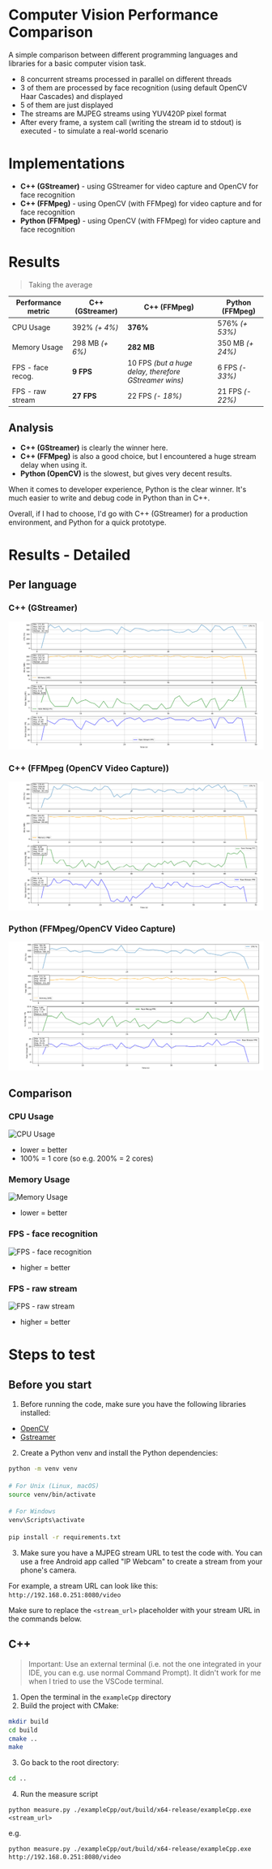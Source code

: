 # Computer Vision Performance Comparison

A simple comparison between different programming languages and libraries for a basic computer vision task.

- 8 concurrent streams processed in parallel on different threads
- 3 of them are processed by face recognition (using default OpenCV Haar Cascades) and displayed
- 5 of them are just displayed
- The streams are MJPEG streams using YUV420P pixel format
- After every frame, a system call (writing the stream id to stdout) is executed - to simulate a real-world scenario

# Implementations

- **C++ (GStreamer)** - using GStreamer for video capture and OpenCV for face recognition
- **C++ (FFMpeg)** - using OpenCV (with FFMpeg) for video capture and for face recognition
- **Python (FFMpeg)** - using OpenCV (with FFMpeg) for video capture and face recognition

# Results

> Taking the average

| Performance metric | C++ (GStreamer) | C++ (FFMpeg)                                          | Python (FFMpeg)  |
| ------------------ | --------------- | ----------------------------------------------------- | ---------------- |
| CPU Usage          | 392% _(+ 4%)_   | **376%**                                              | 576% _(+ 53%)_   |
| Memory Usage       | 298 MB _(+ 6%)_ | **282 MB**                                            | 350 MB _(+ 24%)_ |
| FPS - face recog.  | **9 FPS**       | 10 FPS _(but a huge delay, therefore GStreamer wins)_ | 6 FPS _(- 33%)_  |
| FPS - raw stream   | **27 FPS**      | 22 FPS _(- 18%)_                                      | 21 FPS _(- 22%)_ |

## Analysis

- **C++ (GStreamer)** is clearly the winner here.
- **C++ (FFMpeg)** is also a good choice, but I encountered a huge stream delay when using it.
- **Python (OpenCV)** is the slowest, but gives very decent results.

When it comes to developer experience, Python is the clear winner. It's much easier to write and debug code in Python than in C++.

Overall, if I had to choose, I'd go with C++ (GStreamer) for a production environment, and Python for a quick prototype.

# Results - Detailed

## Per language

### C++ (GStreamer)

![C++ (GStreamer)](./results/0_cpp_gstreamer.png)

### C++ (FFMpeg (OpenCV Video Capture))

![C++ (FFMpeg (OpenCV))](./results/0_cpp_ffmpeg.png)

### Python (FFMpeg/OpenCV Video Capture)

![Python (OpenCV)](./results/0_python.png)

## Comparison

### CPU Usage

![CPU Usage](./results/1_CPU.png)

- lower = better
- 100% = 1 core (so e.g. 200% = 2 cores)

### Memory Usage

![Memory Usage](./results/2_RAM.png)

- lower = better

### FPS - face recognition

![FPS - face recognition](./results/3_Face%20recognition.png)

- higher = better

### FPS - raw stream

![FPS - raw stream](./results/4_Raw%20Stream.png)

- higher = better

# Steps to test

## Before you start

1. Before running the code, make sure you have the following libraries installed:

- [OpenCV](https://opencv.org/)
- [Gstreamer](https://gstreamer.freedesktop.org/)

2. Create a Python venv and install the Python dependencies:

```bash
python -m venv venv

# For Unix (Linux, macOS)
source venv/bin/activate

# For Windows
venv\Scripts\activate

pip install -r requirements.txt
```

3. Make sure you have a MJPEG stream URL to test the code with.
   You can use a free Android app called "IP Webcam" to create a stream from your phone's camera.

For example, a stream URL can look like this: `http://192.168.0.251:8080/video`

Make sure to replace the `<stream_url>` placeholder with your stream URL in the commands below.

## C++

> Important: Use an external terminal (i.e. not the one integrated in your IDE, you can e.g. use normal Command Prompt). It didn't work for me when I tried to use the VSCode terminal.

1. Open the terminal in the `exampleCpp` directory
2. Build the project with CMake:

```bash
mkdir build
cd build
cmake ..
make
```

3. Go back to the root directory:

```bash
cd ..
```

4. Run the measure script

```
python measure.py ./exampleCpp/out/build/x64-release/exampleCpp.exe <stream_url>
```

e.g.

```
python measure.py ./exampleCpp/out/build/x64-release/exampleCpp.exe http://192.168.0.251:8080/video
```
